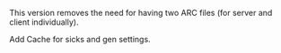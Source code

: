 This version removes the need for having two ARC files (for server and client individually). 

Add Cache for sicks and gen settings.